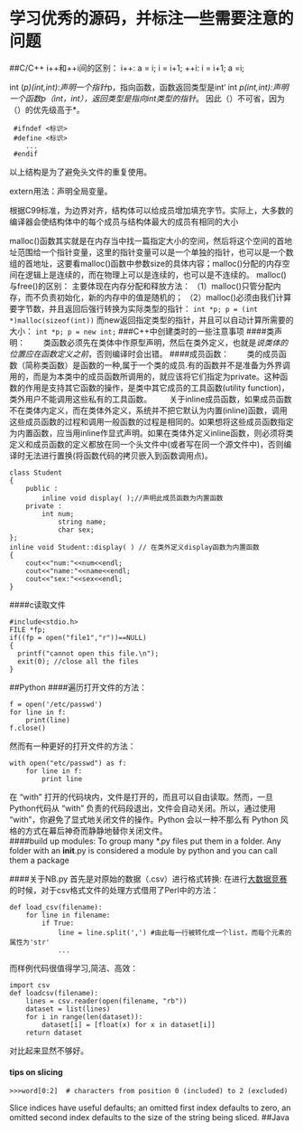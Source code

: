 学习优秀的源码，并标注一些需要注意的问题
======

##C/C++
i++和++i间的区别：
i++: a = i; i = i+1;
++i: i = i+1; a =i; 

int (*p)(int,int):声明一个指针*p，指向函数，函数返回类型是int‘
int *p(int,int):声明一个函数p（int，int），返回类型是指向int类型的指针*。
因此（）不可省，因为（）的优先级高于*。
```
 #ifndef <标识>
 #define <标识>
	...
 #endif
```
以上结构是为了避免头文件的重复使用。

extern用法：声明全局变量。


根据C99标准，为边界对齐，结构体可以给成员增加填充字节。实际上，大多数的编译器会使结构体中的每个成员与结构体最大的成员有相同的大小


malloc()函数其实就是在内存当中找一篇指定大小的空间，然后将这个空间的首地址范围给一个指针变量，这里的指针变量可以是一个单独的指针，也可以是一个数组的首地址，这要看malloc()函数中参数size的具体内容；malloc()分配的内存空间在逻辑上是连续的，而在物理上可以是连续的，也可以是不连续的。
malloc()与free()的区别：
主要体现在内存分配和释放方法：
（1）malloc()只管分配内存，而不负责初始化，新的内存中的值是随机的；
（2）malloc()必须由我们计算要字节数，并且返回后强行转换为实际类型的指针：
	```
	int *p;
	p = (int *)malloc(sizeof(int))
	```
而new返回指定类型的指针，并且可以自动计算所需要的大小：
	```
	int *p;
	p = new int;
	```
###C++中创建类时的一些注意事项
####类声明：
　　类函数必须先在类体中作原型声明，然后在类外定义，也就是*说类体的位置应在函数定义之前*，否则编译时会出错。
####成员函数：
　　类的成员函数（简称类函数）是函数的一种,属于一个类的成员.有的函数并不是准备为外界调用的，而是为本类中的成员函数所调用的，就应该将它们指定为private。这种函数的作用是支持其它函数的操作，是类中其它成员的工具函数(utility function)，类外用户不能调用这些私有的工具函数。
　　关于inline成员函数，如果成员函数不在类体内定义，而在类体外定义，系统并不把它默认为内置(inline)函数，调用这些成员函数的过程和调用一般函数的过程是相同的。如果想将这些成员函数指定为内置函数，应当用inline作显式声明。如果在类体外定义inline函数，则必须将类定义和成员函数的定义都放在同一个头文件中(或者写在同一个源文件中)，否则编译时无法进行置换(将函数代码的拷贝嵌入到函数调用点)。
```
class Student
{
	public :
		inline void display( );//声明此成员函数为内置函数
	private :
		int num;
       		string name;
       		char sex;
};
inline void Student::display( ) // 在类外定义display函数为内置函数
{
	cout<<"num:"<<num<<endl;
	cout<<"name:"<<name<<endl;
	cout<<"sex:"<<sex<<endl;
}
```
####c读取文件
```
#include<stdio.h>
FILE *fp;
if((fp = open("file1","r"))==NULL)
{
  printf("cannot open this file.\n");
  exit(0); //close all the files
}
```
##Python
####遍历打开文件的方法：
```
f = open('/etc/passwd')
for line in f:
    print(line)
f.close()
```
然而有一种更好的打开文件的方法：
```
with open("etc/passwd") as f:
    for line in f:
        print line
```
在 “with” 打开的代码块内，文件是打开的，而且可以自由读取。然而，一旦Python代码从 “with” 负责的代码段退出，文件会自动关闭。所以，通过使用 “with”，你避免了显式地关闭文件的操作。Python 会以一种不那么有 Python 风格的方式在幕后神奇而静静地替你关闭文件。<br>
####build up modules:
To group many *.py files put them in a folder. Any folder with an __init__.py is considered a module by python and you can call them a package

####关于NB.py
首先是对原始的数据（.csv）进行格式转换:
在进行[大数据竞赛](https://github.com/chibaofang/Pur_Red_forecast)的时候，对于csv格式文件的处理方式借用了Perl中的方法：
```
def load_csv(filename):
    for line in filename:
    	if True:
    		line = line.split(',') #由此每一行被转化成一个list，而每个元素的属性为'str'
    		...
```
而样例代码很值得学习,简洁、高效：
```
import csv
def loadcsv(filename):
    lines = csv.reader(open(filename, "rb"))
    dataset = list(lines)
    for i in range(len(dataset)):
        dataset[i] = [float(x) for x in dataset[i]]
    return dataset
```

对比起来显然不够好。

#### tips on slicing 
```
>>>word[0:2]  # characters from position 0 (included) to 2 (excluded)
```
Slice indices have useful defaults; an omitted first index defaults to zero, an omitted second index defaults to the size of the string being sliced.
##Java

